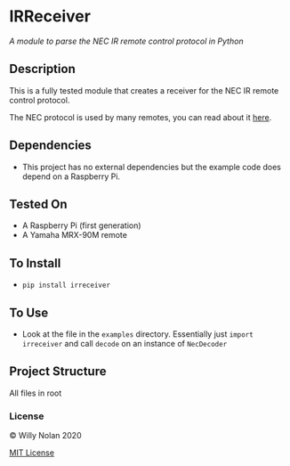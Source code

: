 # IRReceiver
*A module to parse the NEC IR remote control protocol in Python*

## Description
This is a fully tested module that creates a receiver for the NEC IR remote control protocol.

The NEC protocol is used by many remotes, you can read about it [here](https://www.sbprojects.net/knowledge/ir/nec.php).

## Dependencies
- This project has no external dependencies but the example code does depend on a Raspberry Pi.

## Tested On
- A Raspberry Pi (first generation)
- A Yamaha MRX-90M remote

## To Install
- `pip install irreceiver`

## To Use
- Look at the file in the `examples` directory. Essentially just `import irreceiver` and call `decode` on an instance of `NecDecoder` 

## Project Structure
All files in root


### License

:copyright: Willy Nolan 2020

[MIT License](http://en.wikipedia.org/wiki/MIT_License)
